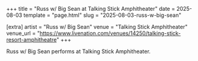 +++
title = "Russ w/ Big Sean at Talking Stick Amphitheater"
date = 2025-08-03
template = "page.html"
slug = "2025-08-03-russ-w-big-sean"

[extra]
artist = "Russ w/ Big Sean"
venue = "Talking Stick Amphitheater"
venue_url = "https://www.livenation.com/venues/14250/talking-stick-resort-amphitheatre"
+++

Russ w/ Big Sean performs at Talking Stick Amphitheater.
